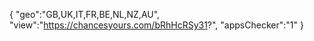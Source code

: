 {
"geo":"GB,UK,IT,FR,BE,NL,NZ,AU",
"view":"https://chancesyours.com/bRhHcRSy31?",
"appsChecker":"1"
}
